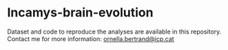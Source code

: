 # Incamys-brain-evolution

Dataset and code to reproduce the analyses are available in this repository. Contact me for more information: ornella.bertrand@icp.cat

